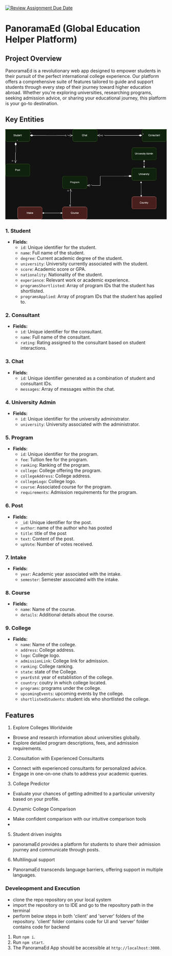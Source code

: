 [![Review Assignment Due Date](https://classroom.github.com/assets/deadline-readme-button-24ddc0f5d75046c5622901739e7c5dd533143b0c8e959d652212380cedb1ea36.svg)](https://classroom.github.com/a/OuSBNpwM)

# PanoramaEd  (Global Education Helper Platform)
 
## Project Overview

PanoramaEd is a revolutionary web app designed to empower students in their pursuit of the perfect international college experience. Our platform offers a comprehensive suite of features tailored to guide and support students through every step of their journey toward higher education abroad. Whether you're exploring universities, researching programs, seeking admission advice, or sharing your educational journey, this platform is your go-to destination.
 
 
## Key Entities
 ![model](image-1.png)

### 1. Student

- **Fields:**
  - `id`: Unique identifier for the student.
  - `name`: Full name of the student.
  - `degree`: Current academic degree of the student.
  - `university`: University currently associated with the student.
  - `score`: Academic score or GPA.
  - `nationality`: Nationality of the student.
  - `experience`: Relevant work or academic experience.
  - `programsShortlisted`: Array of program IDs that the student has shortlisted.
  - `programsApplied`: Array of program IDs that the student has applied to.

### 2. Consultant

- **Fields:**
  - `id`: Unique identifier for the consultant.
  - `name`: Full name of the consultant.
  - `rating`: Rating assigned to the consultant based on student interactions.

### 3. Chat

- **Fields:**
  - `id`: Unique identifier generated as a combination of student and consultant IDs.
  - `messages`: Array of messages within the chat.

### 4. University Admin

- **Fields:**
  - `id`: Unique identifier for the university administrator.
  - `university`: University associated with the administrator.

### 5. Program

- **Fields:**
  - `id`: Unique identifier for the program.
  - `fee`: Tuition fee for the program.
  - `ranking`: Ranking of the program.
  - `college`: College offering the program.
  - `collegeAddress`: College address.
  - `collegeLogo`: College logo.
  - `course`: Associated course for the program.
  - `requirements`: Admission requirements for the program.

### 6. Post

- **Fields:**
  - `_id`: Unique identifier for the post.
  - `author`: name of the author who has posted
  - `title`: title of the post
  - `text`: Content of the post.
  - `upVote`: Number of votes received.
 

### 7. Intake

- **Fields:**
  - `year`: Academic year associated with the intake.
  - `semester`: Semester associated with the intake.

### 8. Course

- **Fields:**
  - `name`: Name of the course.
  - `details`: Additional details about the course.

### 9. College

- **Fields:**
  - `name`: Name of the college.
  - `address`: College address.
  - `logo`: College logo.
  - `admissionLink`: College link for admission.
  - `ranking`: College ranking.
  - `state`: state of the College.
  - `yearEstd`: year of establistion of the college.
  - `country`: coutry in which college located.
  - `programs`: programs under the college.
  - `upcomingEvents`: upcoming events by the college.
  - `shortlistedStudents`: student ids who shortlisted the college.

## Features
 
1. Explore Colleges Worldwide
- Browse and research information about universities globally.
- Explore detailed program descriptions, fees, and admission requirements.

2. Consultation with Experienced Consultants
- Connect with experienced consultants for personalized advice.
- Engage in one-on-one chats to address your academic queries.
 
3. College Predictor
- Evaluate your chances of getting admitted to a particular university based on your profile.

4. Dynamic College Comparison
- Make confident comparison with our intuitive comparison tools
- 
 
5. Student driven insights
- panoramaEd provides a platform for students to share their admission journey and communicate through posts.
 
6. Multilingual support
- PanoramaEd transcends language barriers, offering support in multiple languages.

### Develeopment and Execution
- clone the repo repository on your local system
- import the repository on to IDE and go to the repository path in the terminal
- perform below steps in both 'client' and 'server' folders of the repository. 'client' folder contains code for UI and 'server' folder contains code for backend
1. Run `npm i`.
2. Run `npm start`.
3. The PanoramaEd App should be accessible at `http://localhost:3000`.










 
